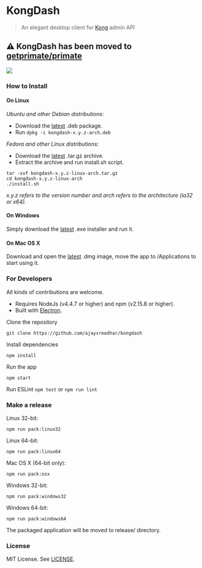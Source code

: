 # KongDash

> An elegant desktop client for [Kong](https://konghq.com/) admin API

## :warning: KongDash has been moved to [getprimate/primate](https://github.com/getprimate/primate)

[![](https://raw.githubusercontent.com/ajaysreedhar/kongdash.in/main/screenshot.png)](https://github.com/ajaysreedhar/kongdash)

### How to Install

#### On Linux
_Ubuntu and other Debian distributions:_

- Download the [latest](https://github.com/ajaysreedhar/kongdash/releases) .deb package. 
- Run `dpkg -i kongdash-x.y.z-arch.deb`


_Fedora and other Linux distributions:_

- Download the [latest](https://github.com/ajaysreedhar/kongdash/releases) .tar.gz archive.
- Extract the archive and run install.sh script.

```shell
tar -xvf kongdash-x.y.z-linux-arch.tar.gz
cd kongdash-x.y.z-linux-arch
./install.sh
```

_x.y.z refers to the version number and arch refers to the architecture (ia32 or x64)._

#### On Windows
Simply download the [latest](https://github.com/ajaysreedhar/kongdash/releases) .exe installer and run it.

#### On Mac OS X
Download and open the [latest](https://github.com/ajaysreedhar/kongdash/releases) .dmg image, move the app to /Applications to start using it.

### For Developers
All kinds of contributions are welcome.

- Requires NodeJs (v4.4.7 or higher) and npm (v2.15.8 or higher).
- Built with [Electron](https://electronjs.org/).

Clone the repository
```shell
git clone https://github.com/ajaysreedhar/kongdash
```

Install dependencies
```shell
npm install
```

Run the app
```shell
npm start
```

Run ESLint
```npm test``` or ```npm run lint```

### Make a release

Linux 32-bit:
```shell
npm run pack:linux32
```

Linux 64-bit:
```shell
npm run pack:linux64
```

Mac OS X (64-bit only):
```shell
npm run pack:osx
```

Windows 32-bit:
```shell
npm run pack:windows32
```

Windows 64-bit:
```shell
npm run pack:windows64
```

The packaged application will be moved to release/ directory.

### License
MIT License. See [LICENSE](LICENSE).
